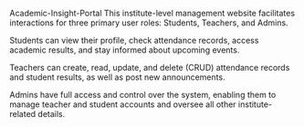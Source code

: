 Academic-Insight-Portal
This institute-level management website facilitates interactions for three primary user roles: Students, Teachers, and Admins.

Students can view their profile, check attendance records, access academic results, and stay informed about upcoming events.

Teachers can create, read, update, and delete (CRUD) attendance records and student results, as well as post new announcements.

Admins have full access and control over the system, enabling them to manage teacher and student accounts and oversee all other institute-related details.
